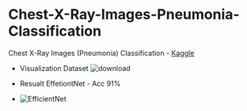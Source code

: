 # Chest-X-Ray-Images-Pneumonia-Classification
Chest X-Ray Images (Pneumonia) Classification - [Kaggle](https://www.kaggle.com/paultimothymooney/chest-xray-pneumonia)

- Visualization Dataset
![download](https://user-images.githubusercontent.com/25765644/127387117-0803227c-8137-4416-91a7-8bd988142067.png)


- Resualt EffetiontNet - Acc 91%
- ![EfficientNet](https://user-images.githubusercontent.com/25765644/127387816-ed634b96-9c61-495d-815b-9cbb65907254.png)
